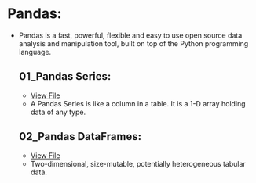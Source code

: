 # Pandas:
- Pandas is a fast, powerful, flexible and easy to use open source data analysis and manipulation tool, built on top of the Python programming language.
  ## 01_Pandas Series:
    - [View File](https://github.com/dipesh4036/Pandas-Numpy/blob/main/01_pandas_series.ipynb)
    - A Pandas Series is like a column in a table. It is a 1-D array holding data of any type.
  ## 02_Pandas DataFrames:
    - [View File](https://github.com/dipesh4036/Pandas-Numpy/blob/main/02_pandas_dataframes.ipynb)
    - Two-dimensional, size-mutable, potentially heterogeneous tabular data.
